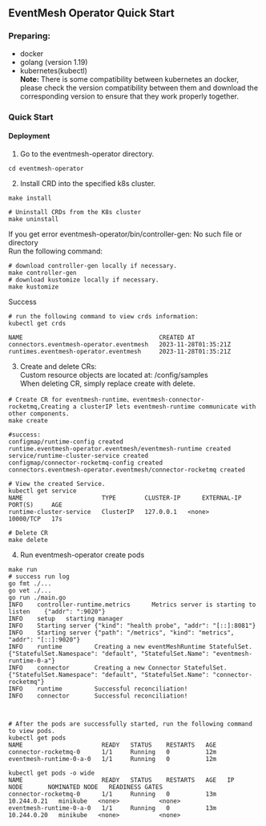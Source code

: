## **EventMesh Operator Quick Start**

### Preparing:
- docker
- golang (version 1.19)
- kubernetes(kubectl)   
  **Note:** There is some compatibility between kubernetes an docker, please check the version compatibility between them and download the corresponding version to ensure that they work properly together.  
  
### Quick Start

#### Deployment

1. Go to the eventmesh-operator directory.
```shell
cd eventmesh-operator
```

2. Install CRD into the specified k8s cluster.
```shell
make install

# Uninstall CRDs from the K8s cluster
make uninstall
```

If you get error eventmesh-operator/bin/controller-gen: No such file or directory  
Run the following command:
```shell
# download controller-gen locally if necessary.
make controller-gen
# download kustomize locally if necessary.
make kustomize
```

Success  
```shell
# run the following command to view crds information:
kubectl get crds

NAME                                      CREATED AT
connectors.eventmesh-operator.eventmesh   2023-11-28T01:35:21Z
runtimes.eventmesh-operator.eventmesh     2023-11-28T01:35:21Z
```

3. Create and delete CRs:     
   Custom resource objects are located at: /config/samples    
   When deleting CR, simply replace create with delete.  
```shell
# Create CR for eventmesh-runtime、eventmesh-connector-rocketmq,Creating a clusterIP lets eventmesh-runtime communicate with other components.
make create

#success:
configmap/runtime-config created
runtime.eventmesh-operator.eventmesh/eventmesh-runtime created
service/runtime-cluster-service created
configmap/connector-rocketmq-config created
connectors.eventmesh-operator.eventmesh/connector-rocketmq created

# View the created Service.
kubectl get service
NAME                      TYPE        CLUSTER-IP      EXTERNAL-IP   PORT(S)     AGE
runtime-cluster-service   ClusterIP   127.0.0.1   <none>        10000/TCP   17s

# Delete CR
make delete
```

4. Run eventmesh-operator create pods
```shell
make run
# success run log
go fmt ./...
go vet ./...
go run ./main.go
INFO    controller-runtime.metrics      Metrics server is starting to listen    {"addr": ":9020"}
INFO    setup   starting manager
INFO    Starting server {"kind": "health probe", "addr": "[::]:8081"}
INFO    Starting server {"path": "/metrics", "kind": "metrics", "addr": "[::]:9020"}
INFO    runtime         Creating a new eventMeshRuntime StatefulSet.    {"StatefulSet.Namespace": "default", "StatefulSet.Name": "eventmesh-runtime-0-a"}
INFO    connector       Creating a new Connector StatefulSet.   {"StatefulSet.Namespace": "default", "StatefulSet.Name": "connector-rocketmq"}
INFO    runtime         Successful reconciliation!
INFO    connector       Successful reconciliation!



# After the pods are successfully started, run the following command to view pods.
kubectl get pods
NAME                      READY   STATUS    RESTARTS   AGE
connector-rocketmq-0      1/1     Running   0          12m
eventmesh-runtime-0-a-0   1/1     Running   0          12m

kubectl get pods -o wide
NAME                      READY   STATUS    RESTARTS   AGE   IP            NODE       NOMINATED NODE   READINESS GATES
connector-rocketmq-0      1/1     Running   0          13m   10.244.0.21   minikube   <none>           <none>
eventmesh-runtime-0-a-0   1/1     Running   0          13m   10.244.0.20   minikube   <none>           <none>
```
